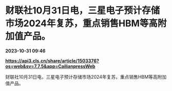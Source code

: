 # 财联社10月31日电，三星电子预计存储市场2024年复苏，重点销售HBM等高附加值产品。

**2023-10-31 09:46**

**https://api3.cls.cn/share/article/1503376?os=web&sv=7.7.5&app=CailianpressWeb**

财联社10月31日电，三星电子预计存储市场2024年复苏，重点销售HBM等高附加值产品。